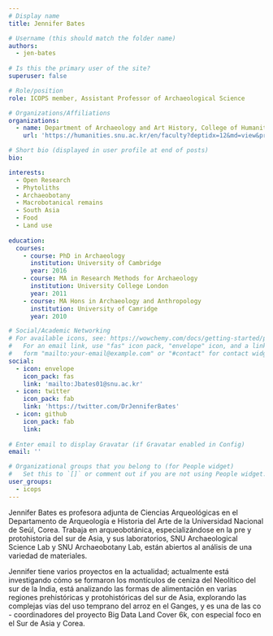 ```yaml
---
# Display name
title: Jennifer Bates

# Username (this should match the folder name)
authors:
  - jen-bates
  
# Is this the primary user of the site?
superuser: false

# Role/position
role: ICOPS member, Assistant Professor of Archaeological Science

# Organizations/Affiliations
organizations:
  - name: Department of Archaeology and Art History, College of Humanities, Seoul National University 
    url: 'https://humanities.snu.ac.kr/en/faculty?deptidx=12&md=view&profidx=199'

# Short bio (displayed in user profile at end of posts)
bio: 

interests:
  - Open Research
  - Phytoliths
  - Archaeobotany 
  - Macrobotanical remains 
  - South Asia 
  - Food
  - Land use 
  
education:
  courses:
    - course: PhD in Archaeology
      institution: University of Cambridge
      year: 2016
    - course: MA in Research Methods for Archaeology
      institution: University College London
      year: 2011
    - course: MA Hons in Archaeology and Anthropology
      institution: University of Camridge
      year: 2010

# Social/Academic Networking
# For available icons, see: https://wowchemy.com/docs/getting-started/page-builder/#icons
#   For an email link, use "fas" icon pack, "envelope" icon, and a link in the
#   form "mailto:your-email@example.com" or "#contact" for contact widget.
social:
  - icon: envelope
    icon_pack: fas
    link: 'mailto:Jbates01@snu.ac.kr'
  - icon: twitter
    icon_pack: fab
    link: 'https://twitter.com/DrJenniferBates'
  - icon: github
    icon_pack: fab
    link: 
    
# Enter email to display Gravatar (if Gravatar enabled in Config)
email: ''

# Organizational groups that you belong to (for People widget)
#   Set this to `[]` or comment out if you are not using People widget.
user_groups:
  - icops  
---
```


Jennifer Bates es profesora adjunta de Ciencias Arqueológicas en el Departamento de Arqueología e Historia del Arte de la Universidad Nacional de Seúl, Corea. Trabaja en arqueobotánica, especializándose en la pre y protohistoria del sur de Asia, y sus laboratorios, SNU Archaeological Science Lab y SNU Archaeobotany Lab, están abiertos al análisis de una variedad de materiales.

Jennifer tiene varios proyectos en la actualidad; actualmente está investigando cómo se formaron los montículos de ceniza del Neolítico del sur de la India, está analizando las formas de alimentación en varias regiones prehistóricas y protohistóricas del sur de Asia, explorando las complejas vías del uso temprano del arroz en el Ganges, y es una de las co - coordinadores del proyecto Big Data Land Cover 6k, con especial foco en el Sur de Asia y Corea.

